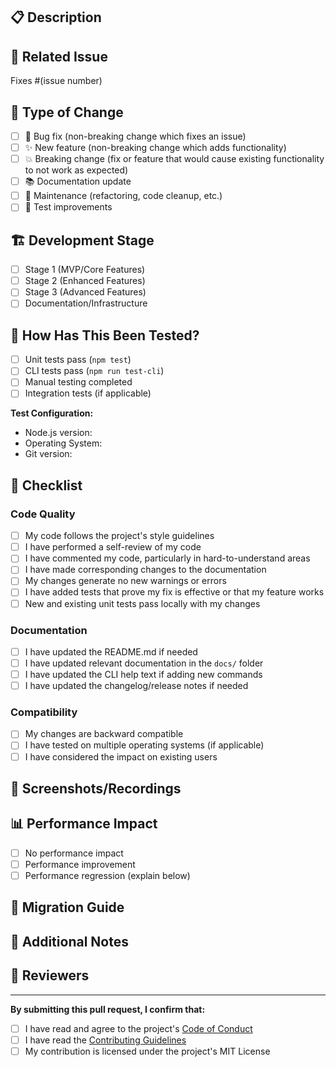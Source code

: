 ## 📋 Description

<!-- Provide a brief description of the changes in this PR -->

## 🔗 Related Issue

<!-- Link to the issue this PR addresses -->
Fixes #(issue number)

## 🧪 Type of Change

<!-- Mark the relevant option with an "x" -->

- [ ] 🐛 Bug fix (non-breaking change which fixes an issue)
- [ ] ✨ New feature (non-breaking change which adds functionality)
- [ ] 💥 Breaking change (fix or feature that would cause existing functionality to not work as expected)
- [ ] 📚 Documentation update
- [ ] 🔧 Maintenance (refactoring, code cleanup, etc.)
- [ ] 🧪 Test improvements

## 🏗️ Development Stage

<!-- Which development stage does this PR target? -->

- [ ] Stage 1 (MVP/Core Features)
- [ ] Stage 2 (Enhanced Features)  
- [ ] Stage 3 (Advanced Features)
- [ ] Documentation/Infrastructure

## 🧪 How Has This Been Tested?

<!-- Describe the tests you ran to verify your changes -->

- [ ] Unit tests pass (`npm test`)
- [ ] CLI tests pass (`npm run test-cli`)
- [ ] Manual testing completed
- [ ] Integration tests (if applicable)

**Test Configuration:**
- Node.js version:
- Operating System:
- Git version:

## 📝 Checklist

<!-- Mark completed items with an "x" -->

### Code Quality
- [ ] My code follows the project's style guidelines
- [ ] I have performed a self-review of my code
- [ ] I have commented my code, particularly in hard-to-understand areas
- [ ] I have made corresponding changes to the documentation
- [ ] My changes generate no new warnings or errors
- [ ] I have added tests that prove my fix is effective or that my feature works
- [ ] New and existing unit tests pass locally with my changes

### Documentation
- [ ] I have updated the README.md if needed
- [ ] I have updated relevant documentation in the `docs/` folder
- [ ] I have updated the CLI help text if adding new commands
- [ ] I have updated the changelog/release notes if needed

### Compatibility
- [ ] My changes are backward compatible
- [ ] I have tested on multiple operating systems (if applicable)
- [ ] I have considered the impact on existing users

## 📸 Screenshots/Recordings

<!-- If applicable, add screenshots or recordings to help explain your changes -->

## 📊 Performance Impact

<!-- If applicable, describe any performance implications -->

- [ ] No performance impact
- [ ] Performance improvement
- [ ] Performance regression (explain below)

## 🔄 Migration Guide

<!-- If this is a breaking change, provide migration instructions -->

## 📢 Additional Notes

<!-- Any additional information, concerns, or context for reviewers -->

## 🙏 Reviewers

<!-- Tag specific reviewers if needed -->
<!-- @username -->

---

**By submitting this pull request, I confirm that:**
- [ ] I have read and agree to the project's [Code of Conduct](../CODE_OF_CONDUCT.md)
- [ ] I have read the [Contributing Guidelines](../CONTRIBUTING.md)
- [ ] My contribution is licensed under the project's MIT License